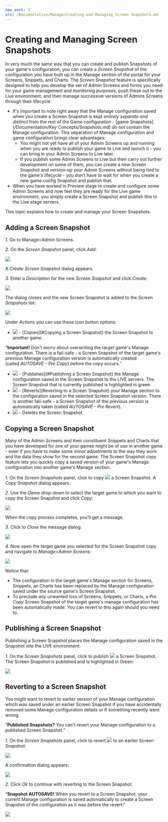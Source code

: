 ```yaml
---
nav_sort: 3
src: /Documentation/Manage/Creating and Managing Screen Snapshots.md
---
```


# Creating and Managing Screen Snapshots

In very much the same way that you can create and publish Snapshots of your game's configuration, you can create a *Screen Snapshot* of the configuration you have built up in the Manage section of the portal for your Screens, Snippets, and Charts. The *Screen Snapshot* feature is specifically designed to help you develop the set of Admin Screens and forms you need for your game management and monitoring purposes, push these out to the Live environment, and then manage successive versions of Admins Screens through their lifecycle:
* It's important to note right away that the Manage configuration saved when you create a Screen Snapshot is kept *entirely separate and distinct* from the rest of the Game configuration - [game Snapshots](/Documentation/Key Concepts/Snapshots.md) *do not contain* the Manage configuration. This separation of Manage configuration and game configuration brings clear advantages:
  * You might not yet have all of your Admin Screens up and running when you are ready to publish your game to Live and launch it - you can bring in your Admin Screens to Live later.
  * If you publish some Admin Screens to Live but then carry out further development on some of them, you can create a new Screen Snapshot and version-up your Admin Screens without being tied to the game's lifecycle - you don't have to wait for when you create a new game config Snapshot and publish that.
* When you have worked in Preview stage to create and configure some Admin Screens and now feel they are ready for the Live game environment, you simply create a Screen Snapshot and publish this to the Live stage servers.

This topic explains how to create and manage your Screen Snapshots.


## Adding a Screen Snapshot

*1.* Go to Manage>Admin Screens.

*2.* On the *Screen Snapshot* panel, click *Add*:

![](img/ScreenSnaps/1.png)

A *Create Screen Snapshot* dialog appears.

*3.* Enter a *Description* for the new *Screen Snapshot* and click *Create*:

![](img/ScreenSnaps/2.png)

The dialog closes and the new Screen Snapshot is added to the *Screen Snapshots* list:

![](img/ScreenSnaps/3.png)

Under *Actions* you can use these icon button options:

* ![](/img/icons/copyicon.png) - [Copies](#Copying a Screen Snapshot) the Screen Snapshot to another game.

<q>**Important!** Don't worry about overwriting the target game's Manage configuration. There is a fail-safe - a Screen Snapshot of the target game's previous Manage configuration version is automatically created (called *AUTOSAVE - Pre Copy*) before the copy occurs.</q>
* ![](/img/icons/publishicon.png) - [Publishes](#Publishing a Screen Snapshot) the Manage configuration saved in the Screen Snapshot to the LIVE servers. The Screen Snapshot that is currently published is highlighted in green.
* ![](/img/icons/reverticon.png) - [Reverts](Reverting to a Screen Snapshot) your Manage section to the configuration saved in the selected Screen Snapshot version. There is another fail-safe - a Screen Snapshot of the previous version is automatically taken (called *AUTOSAVE - Pre Revert*).
* ![](/img/icons/deleteicon.png) - Deletes the Screen Snapshot.


## Copying a Screen Snapshot

Many of the Admin Screens and their constituent Snippets and Charts that you have developed for one of your games might be of use in another game - even if you have to make some minor adjustments to the way they work and the data they show for the second game. The Screen Snapshot copy feature lets you quickly copy a saved version of your game's Manage configuration into another game's Manage section.

*1.* On the *Screen Snapshots* panel, click to copy ![](/img/icons/copyicon.png) a Screen Snapshot. A *Copy Snapshot* dialog appears.

*2.* Use the *Game* drop-down to select the target game to which you want to copy the Screen Snapshot and click *Copy*:

![](img/ScreenSnaps/4.png)

When the copy process completes, you'll get a message.

*3.* Click to *Close* the message dialog:

![](img/ScreenSnaps/5.png)

*4.* Now open the target game you selected for the Screen Snapshot copy and navigate to *Manage>Admin Screens*:

![](img/ScreenSnaps/6.png)

Notice that:
* The configuration in the target game's Manage section for Screens, Snippets, an Charts has been replaced by the Manage configuration saved under the source game's Screen Snapshot.
* To preclude any unwanted loss of Screens, Snippets, or Charts, a *Pre Copy* Screen Snapshot of the target game's manage configuration has been automatically made. You can revert to this again should you need to.


## Publishing a Screen Snapshot

Publishing a Screen Snapshot places the Manage configuration saved in the Snapshot into the LIVE environment:

*1.* On the *Screen Snapshots* panel, click to publish ![](/img/icons/publishicon.png) a Screen Snapshot. The Screen Snapshot is published and is highlighted in Green:

![](img/ScreenSnaps/7.png)

## Reverting to a Screen Snapshot

You might want to revert to earlier version of your Manage configuration which was saved under an earlier Screen Snapshot if you have accidentally removed some Manage configuration details or if something recently went wrong.

<q>**Published Snapshots?** You can't revert your Manage configuration to a published Screen Snapshot.</q>

*1.* On the *Screen Snapshots* panel, click to revert ![](/img/icons/reverticon.png) to an earlier Screen Snapshot:

![](img/ScreenSnaps/8.png)

A confirmation dialog appears:

![](img/ScreenSnaps/9.png)


*2.* Click *Ok* to continue with reverting to the Screen Snapshot.


<q>**Snapshot AUTOSAVE!** When you revert to a Screen Snapshot, your current Manage configuration is saved automatically to create a Screen Snapshot of the configuration as it was before the revert:</q>

![](img/ScreenSnaps/10.png)
